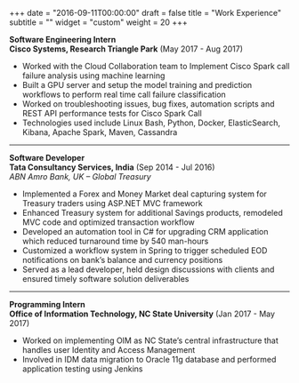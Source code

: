 +++
date = "2016-09-11T00:00:00"
draft = false
title = "Work Experience"
subtitle = ""
widget = "custom"
weight = 20
+++

**Software Engineering Intern**  
**Cisco Systems, Research Triangle Park** (May 2017 - Aug 2017)  

* Worked with the Cloud Collaboration team to Implement Cisco Spark call failure analysis using machine learning  
* Built a GPU server and setup the model training and prediction workflows to perform real time call failure classification  
* Worked on troubleshooting issues, bug fixes, automation scripts and REST API performance tests for Cisco Spark Call  
* Technologies used include Linux Bash, Python, Docker, ElasticSearch, Kibana, Apache Spark, Maven, Cassandra  

---

**Software Developer**   
**Tata Consultancy Services, India** (Sep 2014 - Jul 2016)  
_ABN Amro Bank, UK – Global Treasury_   

* Implemented a Forex and Money Market deal capturing system for Treasury traders using ASP.NET MVC framework  
* Enhanced Treasury system for additional Savings products, remodeled MVC code and optimized transaction workflow  
* Developed an automation tool in C# for upgrading CRM application which reduced turnaround time by 540 man-hours  
* Customized a workflow system in Spring to trigger scheduled EOD notifications on bank’s balance and currency positions  
* Served as a lead developer, held design discussions with clients and ensured timely software solution deliverables  

---

**Programming Intern**  
**Office of Information Technology, NC State University** (Jan 2017 - May 2017)  

* Worked on implementing OIM as NC State’s central infrastructure that handles user Identity and Access Management  
* Involved in IDM data migration to Oracle 11g database and performed application testing using Jenkins  
